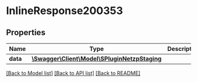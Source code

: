 # InlineResponse200353

## Properties
Name | Type | Description | Notes
------------ | ------------- | ------------- | -------------
**data** | [**\Swagger\Client\Model\SPluginNetzpStaging**](SPluginNetzpStaging.md) |  | [optional] 

[[Back to Model list]](../../README.md#documentation-for-models) [[Back to API list]](../../README.md#documentation-for-api-endpoints) [[Back to README]](../../README.md)


